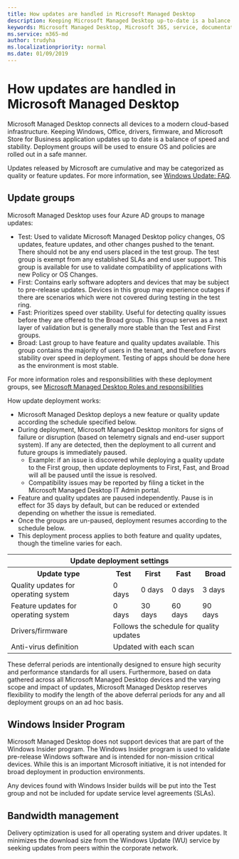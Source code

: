```yaml
---
title: How updates are handled in Microsoft Managed Desktop
description: Keeping Microsoft Managed Desktop up-to-date is a balance of speed and stability.
keywords: Microsoft Managed Desktop, Microsoft 365, service, documentation
ms.service: m365-md
author: trudyha
ms.localizationpriority: normal
ms.date: 01/09/2019
---
```


# How updates are handled in Microsoft Managed Desktop


<!--This topic is the target for a "Learn more" link in the Admin Portal (aka.ms/update-rings); do not delete.-->

<!--Update management -->

Microsoft Managed Desktop connects all devices to a modern cloud-based infrastructure. Keeping Windows, Office, drivers, firmware, and Microsoft Store for Business application updates up to date is a balance of speed and stability. Deployment groups will be used to ensure OS and policies are rolled out in a safe manner. 

Updates released by Microsoft are cumulative and may be categorized as quality or feature updates.
For more information, see [Windows Update: FAQ](https://support.microsoft.com/help/12373/windows-update-faq). 

## Update groups

Microsoft Managed Desktop uses four Azure AD groups to manage updates:

- Test: Used to validate Microsoft Managed Desktop policy changes, OS updates, feature updates, and other changes pushed to the tenant. There should not be any end users placed in the test group. The test group is exempt from any established SLAs and end user support. This group is available for use to validate compatibility of applications with new Policy or OS Changes.  
- First: Contains early software adopters and devices that may be subject to pre-release updates. Devices in this group may experience outages if there are scenarios which were not covered during testing in the test ring.
- Fast: Prioritizes speed over stability. Useful for detecting quality issues before they are offered to the Broad group. This group serves as a next layer of validation but is generally more stable than the Test and First groups. 
- Broad: Last group to have feature and quality updates available. This group contains the majority of users in the tenant, and therefore favors stability over speed in deployment. Testing of apps should be done here as the environment is most stable. 

For more information roles and responsibilities with these deployment groups, see [Microsoft Managed Desktop Roles and responsibilities](../intro/roles-and-responsibilities.md)

How update deployment works:
- Microsoft Managed Desktop deploys a new feature or quality update according the schedule specified below.
- During deployment, Microsoft Managed Desktop monitors for signs of failure or disruption (based on telemetry signals and end-user support system). If any are detected, then the deployment to all current and future groups is immediately paused.
    - Example: if an issue is discovered while deploying a quality update to the First group, then update deployments to First, Fast, and Broad will all be paused until the issue is resolved.
    - Compatibility issues may be reported by filing a ticket in the Microsoft Managed Desktop IT Admin portal.
- Feature and quality updates are paused independently. Pause is in effect for 35 days by default, but can be reduced or extended depending on whether the issue is remediated.
- Once the groups are un-paused, deployment resumes according to the schedule below.
- This deployment process applies to both feature and quality updates, though the timeline varies for each.

<table>
<tr><th colspan="5">Update deployment settings</th></tr>
<tr><th>Update type</th><th>Test</th><th>First</th><th>Fast</th><th>Broad</th></tr>
<tr><td>Quality updates for operating system</td><td>0 days</td><td>0 days</td><td>0 days</td><td>3 days</td></tr>
<tr><td>Feature updates for operating system</td><td>0 days</td><td>30 days</td><td>60 days</td><td>90 days</td></tr>
<tr><td>Drivers/firmware</td><td colspan="4">Follows the schedule for quality updates</td></tr>
<tr><td>Anti-virus definition</td><td colspan="4">Updated with each scan</td></tr>
</table>

These deferral periods are intentionally designed to ensure high security and performance standards for all users. Furthermore, based on data gathered across all Microsoft Managed Desktop devices and the varying scope and impact of updates, Microsoft Managed Desktop reserves flexibility to modify the length of the above deferral periods for any and all deployment groups on an ad hoc basis.

## Windows Insider Program

Microsoft Managed Desktop does not support devices that are part of the Windows Insider program. The Windows Insider program is used to validate pre-release Windows software and is intended for non-mission critical devices. While this is an important Microsoft initiative, it is not intended for broad deployment in production environments. 

Any devices found with Windows Insider builds will be put into the Test group and not be included for update service level agreements (SLAs).

## Bandwidth management

Delivery optimization is used for all operating system and driver updates. It minimizes the download size from the Windows Update (WU) service by seeking updates from peers within the corporate network.


